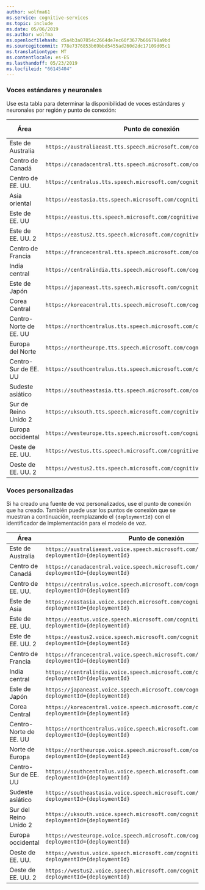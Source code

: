 ```yaml
---
author: wolfma61
ms.service: cognitive-services
ms.topic: include
ms.date: 05/06/2019
ms.author: wolfma
ms.openlocfilehash: d5a4b3a07854c2664de7ec60f3677b666798a9bd
ms.sourcegitcommit: 778e7376853b69bbd5455ad260d2dc17109d05c1
ms.translationtype: MT
ms.contentlocale: es-ES
ms.lasthandoff: 05/23/2019
ms.locfileid: "66145404"
---
```

### <a name="standard-and-neural-voices"></a>Voces estándares y neuronales

Use esta tabla para determinar la disponibilidad de voces estándares y neuronales por región y punto de conexión:

| Área | Punto de conexión | Voces estándares | Voces neuronales |
|--------|----------|-----------------|---------------|
| Este de Australia | `https://australiaeast.tts.speech.microsoft.com/cognitiveservices/v1` | Sí | Sí |
| Centro de Canadá | `https://canadacentral.tts.speech.microsoft.com/cognitiveservices/v1` | Sí | Sí |
| Centro de EE. UU. | `https://centralus.tts.speech.microsoft.com/cognitiveservices/v1` | Sí | No |
| Asia oriental | `https://eastasia.tts.speech.microsoft.com/cognitiveservices/v1` | Sí | No |
| Este de EE. UU | `https://eastus.tts.speech.microsoft.com/cognitiveservices/v1` | Sí | Sí |
| Este de EE. UU. 2 | `https://eastus2.tts.speech.microsoft.com/cognitiveservices/v1` | Sí | No |
| Centro de Francia | `https://francecentral.tts.speech.microsoft.com/cognitiveservices/v1` | Sí | No |
| India central | `https://centralindia.tts.speech.microsoft.com/cognitiveservices/v1` | Sí | Sí |
| Este de Japón | `https://japaneast.tts.speech.microsoft.com/cognitiveservices/v1` | Sí | No |
| Corea Central | `https://koreacentral.tts.speech.microsoft.com/cognitiveservices/v1` | Sí | No |
| Centro-Norte de EE. UU | `https://northcentralus.tts.speech.microsoft.com/cognitiveservices/v1` | Sí | No |
| Europa del Norte | `https://northeurope.tts.speech.microsoft.com/cognitiveservices/v1` | Sí | No |
| Centro-Sur de EE. UU | `https://southcentralus.tts.speech.microsoft.com/cognitiveservices/v1` | Sí | Sí |
| Sudeste asiático | `https://southeastasia.tts.speech.microsoft.com/cognitiveservices/v1` | Sí | Sí |
| Sur de Reino Unido 2 | `https://uksouth.tts.speech.microsoft.com/cognitiveservices/v1` | Sí | Sí |
| Europa occidental | `https://westeurope.tts.speech.microsoft.com/cognitiveservices/v1` | Sí | Sí |
| Oeste de EE. UU. | `https://westus.tts.speech.microsoft.com/cognitiveservices/v1` | Sí | No |
| Oeste de EE. UU. 2 | `https://westus2.tts.speech.microsoft.com/cognitiveservices/v1` | Sí | Sí |

### <a name="custom-voices"></a>Voces personalizadas

Si ha creado una fuente de voz personalizados, use el punto de conexión que ha creado. También puede usar los puntos de conexión que se muestran a continuación, reemplazando el `{deploymentId}` con el identificador de implementación para el modelo de voz.

| Área | Punto de conexión |
|--------|----------|
| Este de Australia | `https://australiaeast.voice.speech.microsoft.com/cognitiveservices/v1?deploymentId={deploymentId}` |
| Centro de Canadá | `https://canadacentral.voice.speech.microsoft.com/cognitiveservices/v1?deploymentId={deploymentId}` |
| Centro de EE. UU. | `https://centralus.voice.speech.microsoft.com/cognitiveservices/v1?deploymentId={deploymentId}` |
| Este de Asia | `https://eastasia.voice.speech.microsoft.com/cognitiveservices/v1?deploymentId={deploymentId}` |
| Este de EE. UU. | `https://eastus.voice.speech.microsoft.com/cognitiveservices/v1?deploymentId={deploymentId}` |
| Este de EE. UU. 2 | `https://eastus2.voice.speech.microsoft.com/cognitiveservices/v1?deploymentId={deploymentId}` |
| Centro de Francia | `https://francecentral.voice.speech.microsoft.com/cognitiveservices/v1?deploymentId={deploymentId}` |
| India central | `https://centralindia.voice.speech.microsoft.com/cognitiveservices/v1?deploymentId={deploymentId}` |
| Este de Japón | `https://japaneast.voice.speech.microsoft.com/cognitiveservices/v1?deploymentId={deploymentId}` |
| Corea Central | `https://koreacentral.voice.speech.microsoft.com/cognitiveservices/v1?deploymentId={deploymentId}` |
| Centro-Norte de EE. UU | `https://northcentralus.voice.speech.microsoft.com/cognitiveservices/v1?deploymentId={deploymentId}` |
| Norte de Europa | `https://northeurope.voice.speech.microsoft.com/cognitiveservices/v1?deploymentId={deploymentId}` |
| Centro-Sur de EE. UU | `https://southcentralus.voice.speech.microsoft.com/cognitiveservices/v1?deploymentId={deploymentId}` |
| Sudeste asiático | `https://southeastasia.voice.speech.microsoft.com/cognitiveservices/v1?deploymentId={deploymentId}` |
| Sur del Reino Unido 2 | `https://uksouth.voice.speech.microsoft.com/cognitiveservices/v1?deploymentId={deploymentId}` |
| Europa occidental | `https://westeurope.voice.speech.microsoft.com/cognitiveservices/v1?deploymentId={deploymentId}` |
| Oeste de EE. UU. | `https://westus.voice.speech.microsoft.com/cognitiveservices/v1?deploymentId={deploymentId}` |
| Oeste de EE. UU. 2 | `https://westus2.voice.speech.microsoft.com/cognitiveservices/v1?deploymentId={deploymentId}` |
